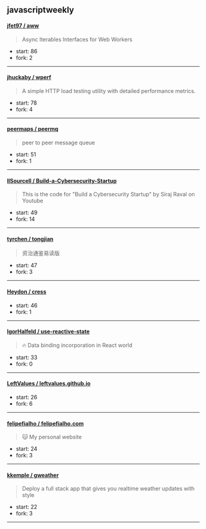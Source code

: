 ## javascriptweekly

#### [jfet97 / aww](https://github.com/jfet97/aww)

> Async Iterables Interfaces for Web Workers

+ start: 86
+ fork: 2

----


#### [jhuckaby / wperf](https://github.com/jhuckaby/wperf)

> A simple HTTP load testing utility with detailed performance metrics.

+ start: 78
+ fork: 4

----


#### [peermaps / peermq](https://github.com/peermaps/peermq)

> peer to peer message queue

+ start: 51
+ fork: 1

----


#### [llSourcell / Build-a-Cybersecurity-Startup](https://github.com/llSourcell/Build-a-Cybersecurity-Startup)

> This is the code for "Build a Cybersecurity Startup" by Siraj Raval on Youtube

+ start: 49
+ fork: 14

----


#### [tyrchen / tongjian](https://github.com/tyrchen/tongjian)

> 资治通鉴易读版

+ start: 47
+ fork: 3

----


#### [Heydon / cress](https://github.com/Heydon/cress)

> 

+ start: 46
+ fork: 1

----


#### [IgorHalfeld / use-reactive-state](https://github.com/IgorHalfeld/use-reactive-state)

> 🔥 Data binding incorporation in React world

+ start: 33
+ fork: 0

----


#### [LeftValues / leftvalues.github.io](https://github.com/LeftValues/leftvalues.github.io)

> 

+ start: 26
+ fork: 6

----


#### [felipefialho / felipefialho.com](https://github.com/felipefialho/felipefialho.com)

> 😽 My personal website

+ start: 24
+ fork: 3

----


#### [kkemple / gweather](https://github.com/kkemple/gweather)

> Deploy a full stack app that gives you realtime weather updates with style

+ start: 22
+ fork: 3

----

